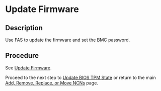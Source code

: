 # Update Firmware

## Description

Use FAS to update the firmware and set the BMC password.

## Procedure

See [Update Firmware](../../firmware/Update_Firmware_with_FAS.md).

Proceed to the next step to [Update BIOS TPM State](Update_NCN_BIOS_TPM_State.md) or return to the main [Add, Remove, Replace, or Move NCNs](../Add_Remove_Replace_NCNs.md) page.
